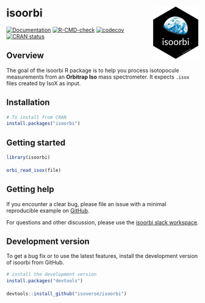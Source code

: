 # isoorbi <a href='https://isoorbi.isoverse.org/'> <img src="man/figures/logo.png" align="right" height="138" /> </a>

<!-- badges: start -->
  [![Documentation](https://img.shields.io/badge/docs-online-green.svg)](https://isoorbi.isoverse.org/)
  [![R-CMD-check](https://github.com/isoverse/isoorbi/workflows/R-CMD-check/badge.svg)](https://github.com/isoverse/isoorbi/actions)
  [![codecov](https://codecov.io/gh/isoverse/isoorbi/branch/main/graph/badge.svg?token=SN0YDIJ6Y6)](https://codecov.io/gh/isoverse/isoorbi)
[![CRAN status](https://www.r-pkg.org/badges/version/isoorbi)](https://CRAN.R-project.org/package=isoorbi)
<!-- badges: end -->

## Overview

The goal of the isoorbi R package is to help you process isotopocule measurements from an **Orbitrap Iso** mass spectrometer. It expects <code>.isox</code> files created by IsoX as input.

## Installation

``` r
# To install from CRAN
install.packages("isoorbi")
```

## Getting started

``` r
library(isoorbi)

orbi_read_isox(file)
```

## Getting help

If you encounter a clear bug, please file an issue with a minimal reproducible example on [GitHub](https://github.com/isoverse/isoorbi/issues). 

For questions and other discussion, please use the [isoorbi slack workspace](https://isoorbi.slack.com).

## Development version

To get a bug fix or to use the latest features, install the development version of isoorbi from GitHub.

``` r
# install the development version 
install.packages("devtools")

devtools::install_github("isoverse/isoorbi")
```
